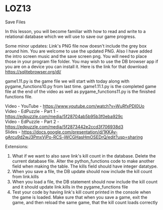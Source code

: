 # LOZ13
Save Files

In this lesson, you will become familiar with how to read and write to a relational database which we will use to save our game progress.

Some minor updates:  Link's PNG file now doesn't include the grey box around him.  You are welcome to use the updated PNG.  Also I have added the intro screen music and the save screen png.  You will need to place those in your program file folder.  You may wish to use the DB browser app if you are on a device you can install it.  Here is the link for that download: https://sqlitebrowser.org/dl/

game1.11.py is the game file we will start with today along with pygame_functions10.py from last time.  game1.11.1.py is the completed game file at the end of the video as well as pygame_functions11.py is the finished functions file.  

Video - YouTube - https://www.youtube.com/watch?v=WuRfxPDI0Uo   
Video - EdPuzzle - Part 1 - https://edpuzzle.com/media/5f28704ab5b95b3f0eba929c  
Video - EdPuzzle - Part 2 - https://edpuzzle.com/media/5f2873442e2ccd3f706938d3  
Slides - https://docs.google.com/presentation/d/1KKAy-gArcu9d2wJ3PmxVjPo-RCS-jWCGHasHmOSEDrQ/edit?usp=sharing    

Extensions:  
1. What if we want to also save link's kill count in the database.  Delete the current database file.  Alter the python_functions code to make another field when making the table.  The kills field should have integer datatype.
2. When you save a file, the DB update should now include the kill count from link.kills
3. When you load a file, the DB statement should now include the kill count and it should update link.kills in the pygame_functions file
4. Test your code by having link's kill count printed in the console when the game is loaded.  Make sure that when you save a game, exit the game, and then reload the same game, that the kill count loads correctly
